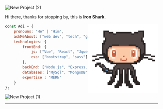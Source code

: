 ![New Project (2)](https://user-images.githubusercontent.com/59229608/101164714-abf9cd00-365f-11eb-9112-02989ffb6874.png)

Hi there, thanks for stopping by, this is **Iron Shark**.

<img align='right' src="https://raw.githubusercontent.com/iCharlesZ/FigureBed/master/img/octocat.gif" width="230">

```javascript
const Adi = {
    pronouns: "He" | "Him",
    askMeAbout: ["web dev", "tech", "game dev"],
    technologies: {
        frontEnd: {
            js: ["Vue", "React", "Jquery"],
            css: ["bootstrap", "sass"]
        },
        backEnd: ["Node.js", "Express.js" ,"Django", "Flask" , "Python" , "Json" ,],
        databases: ["MySql", "MongoDB" , "Firebase"],
        expertise : "MERN"
    }
};
```


![New Project (1)](https://user-images.githubusercontent.com/59229608/101164787-c92e9b80-365f-11eb-894a-d94d4f39f61b.png)

---
